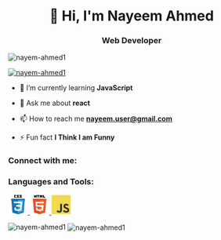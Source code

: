 <h1 align="center">👋 Hi, I'm Nayeem Ahmed</h1>
<h3 align="center">Web Developer</h3>

<p align="left"> <img src="https://komarev.com/ghpvc/?username=nayem-ahmed1&label=Profile%20views&color=0e75b6&style=flat" alt="nayem-ahmed1" /> </p>

<p align="left"> <a href="https://github.com/ryo-ma/github-profile-trophy"><img src="https://github-profile-trophy.vercel.app/?username=nayem-ahmed1" alt="nayem-ahmed1" /></a> </p>

- 🌱 I’m currently learning **JavaScript**

- 💬 Ask me about **react**

- 📫 How to reach me **nayeem.user@gmail.com**

- ⚡ Fun fact **I Think I am Funny**

<h3 align="left">Connect with me:</h3>
<p align="left">
</p>

<h3 align="left">Languages and Tools:</h3>
<p align="left"> <a href="https://www.w3schools.com/css/" target="_blank" rel="noreferrer"> <img src="https://raw.githubusercontent.com/devicons/devicon/master/icons/css3/css3-original-wordmark.svg" alt="css3" width="40" height="40"/> </a> <a href="https://www.w3.org/html/" target="_blank" rel="noreferrer"> <img src="https://raw.githubusercontent.com/devicons/devicon/master/icons/html5/html5-original-wordmark.svg" alt="html5" width="40" height="40"/> </a> <a href="https://developer.mozilla.org/en-US/docs/Web/JavaScript" target="_blank" rel="noreferrer"> <img src="https://raw.githubusercontent.com/devicons/devicon/master/icons/javascript/javascript-original.svg" alt="javascript" width="40" height="40"/> </a> </p>

<p><img align="left" src="https://github-readme-stats.vercel.app/api/top-langs?username=nayem-ahmed1&show_icons=true&locale=en&layout=compact" alt="nayem-ahmed1" /></p>

<p>&nbsp;<img align="center" src="https://github-readme-stats.vercel.app/api?username=nayem-ahmed1&show_icons=true&locale=en" alt="nayem-ahmed1" /></p>

